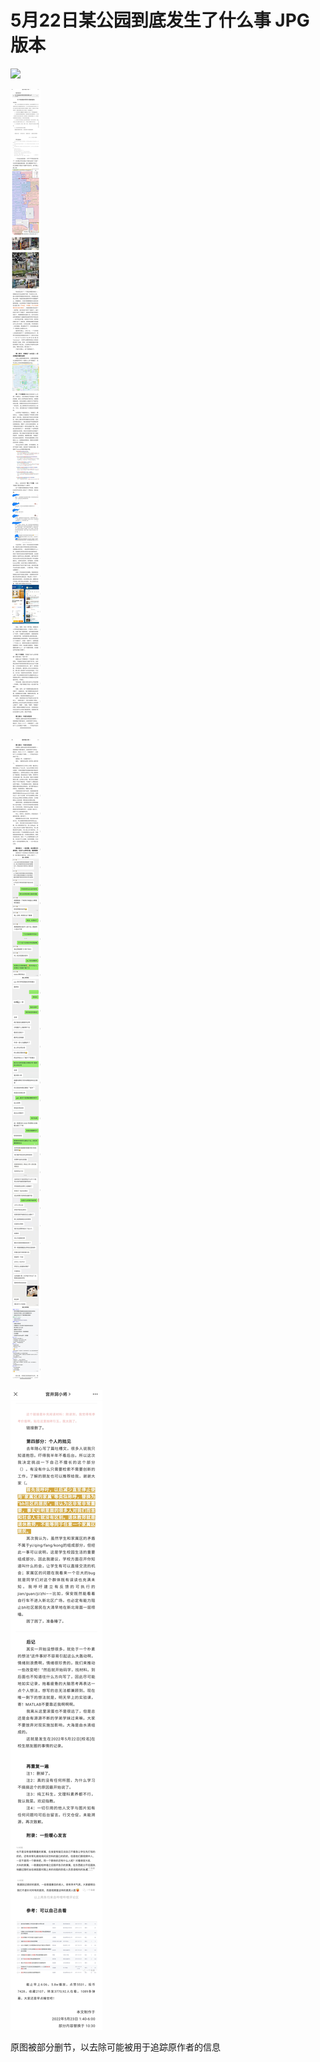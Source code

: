 # 5月22日某公园到底发生了什么事 JPG版本

![](/main/screen0.jpg)

![](https://github.com/whomads/Dao_Di_Fa_Sheng_Le_Shen_Me_Shi-JPG/blob/main/screen2.jpg)

![](https://github.com/whomads/Dao_Di_Fa_Sheng_Le_Shen_Me_Shi-JPG/blob/main/screen3.jpg)

![](https://github.com/whomads/Dao_Di_Fa_Sheng_Le_Shen_Me_Shi-JPG/blob/main/screen4.jpg)

原图被部分删节，以去除可能被用于追踪原作者的信息
